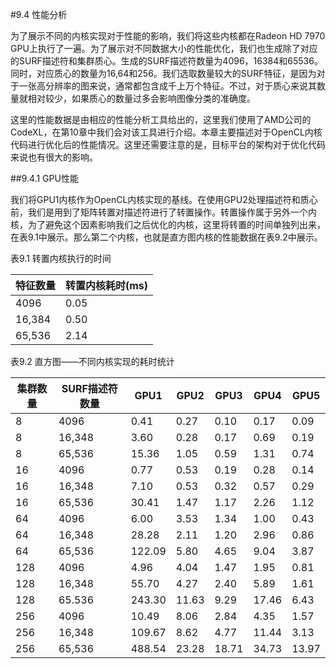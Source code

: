 #9.4 性能分析

为了展示不同的内核实现对于性能的影响，我们将这些内核都在Radeon HD 7970 GPU上执行了一遍。为了展示对不同数据大小的性能优化，我们也生成除了对应的SURF描述符和集群质心。生成的SURF描述符数量为4096，16384和65536。同时，对应质心的数量为16,64和256。我们选取数量较大的SURF特征，是因为对于一张高分辨率的图来说，通常都包含成千上万个特征。不过，对于质心来说其数量就相对较少，如果质心的数量过多会影响图像分类的准确度。

这里的性能数据是由相应的性能分析工具给出的，这里我们使用了AMD公司的CodeXL，在第10章中我们会对该工具进行介绍。本章主要描述对于OpenCL内核代码进行优化后的性能情况。这里还需要注意的是，目标平台的架构对于优化代码来说也有很大的影响。

##9.4.1 GPU性能

我们将GPU1内核作为OpenCL内核实现的基线。在使用GPU2处理描述符和质心前，我们是用到了矩阵转置对描述符进行了转置操作。转置操作属于另外一个内核，为了避免这个因素影响我们之后优化的内核，这里将转置的时间单独列出来，在表9.1中展示。那么第二个内核，也就是直方图内核的性能数据在表9.2中展示。

表9.1 转置内核执行的时间

特征数量 | 转置内核耗时(ms)
----|-----
4096|0.05
16,384|0.50
65,536|2.14

表9.2 直方图——不同内核实现的耗时统计

集群数量|SURF描述符数量|GPU1|GPU2|GPU3|GPU4|GPU5
----|-----|-----|-----|----|-----|-----
8|4096|0.41|0.27|0.10|0.17|0.09
8|16,348|3.60|0.28|0.17|0.69|0.19
8|65,536|15.36|1.05|0.59|1.31|0.74
16|4096|0.77|0.53|0.19|0.28|0.14
16|16,348|7.10|0.53|0.32|0.57|0.29
16|65,536|30.41|1.47|1.17|2.26|1.12
64|4096|6.00|3.53|1.34|1.00|0.43
64|16,348|28.28|2.11|1.20|2.96|0.86
64|65,536|122.09|5.80|4.65|9.04|3.87
128|4096|4.96|4.04|1.47|1.95|0.81
128|16,348|55.70|4.27|2.40|5.89|1.61
128|65.536|243.30|11.63|9.29|17.46|6.43
256|4096|10.49|8.06|2.84|4.35|1.57
256|16,348|109.67|8.62|4.77|11.44|3.13
256|65,536|488.54|23.28|18.71|34.73|13.97